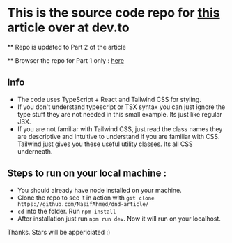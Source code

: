 # This is the source code repo for [this](https://dev.to/nasif2ahmed/drag-and-drop-kanban-board-from-scratch-with-react-1j9a) article over at dev.to

** Repo is updated to Part 2 of the article

** Browser the repo for Part 1 only : [here](https://github.com/NasifAhmed/dnd-article/tree/d5414076c5b8c57a32f07e15c351b1be016668aa)

## Info
- The code uses TypeScript + React and Tailwind CSS for styling.
- If you don't understand typescript or TSX syntax you can just ignore the type stuff they are not needed in this small example. Its just like regular JSX.
- If you are not familiar with Tailwind CSS, just read the class names they are descriptive and intuitive to understand if you are familiar with CSS. Tailwind just gives you these useful utility classes. Its all CSS underneath.

## Steps to run on your local machine :
* You should already have node installed on your machine.
* Clone the repo to see it in action with ```git clone https://github.com/NasifAhmed/dnd-article/```
* `cd` into the folder. Run ```npm install```
* After installation just run ```npm run dev```. Now it will run on your localhost.

Thanks. Stars will be appericiated :)

